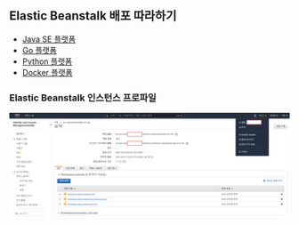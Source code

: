 ## Elastic Beanstalk 배포 따라하기

- [Java SE 플랫폼](java-se-platform/README.md)
- [Go 플랫폼](go-platform/README.md)
- [Python 플랫폼](python-platform/README.md)
- [Docker 플랫폼](docker-platform/README.md)

### Elastic Beanstalk 인스턴스 프로파일

![](aws-iam-beanstalk-ec2-role-arn.png)